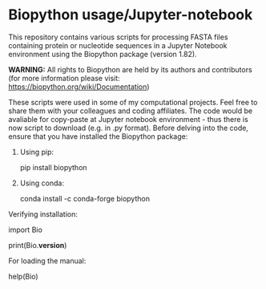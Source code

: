 # Biopython usage/Jupyter-notebook

This repository contains various scripts for processing FASTA files containing protein or nucleotide sequences in a Jupyter Notebook environment using the Biopython package (version 1.82). 

**WARNING:** All rights to Biopython are held by its authors and contributors (for more information please visit: https://biopython.org/wiki/Documentation)

These scripts were used in some of my computational projects. Feel free to share them with your colleagues and coding affiliates. The code would be avaliable for copy-paste at Jupyter notebook environment - thus there is now script to download (e.g. in .py format). Before delving into the code, ensure that you have installed the Biopython package:

1) Using pip:
  
   pip install biopython

2) Using conda:
   
   conda install -c conda-forge biopython

Verifying installation:

import Bio

print(Bio.__version__)


For loading the manual:

help(Bio)

